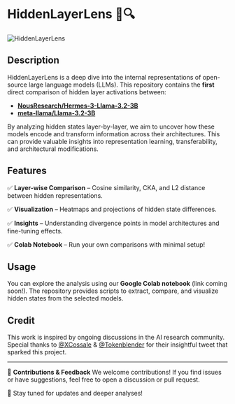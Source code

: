 # HiddenLayerLens 🧠🔍

![HiddenLayerLens](https://mybubblpublic.s3.ap-south-1.amazonaws.com/HiddenLayerLens.jpeg)

## Description
HiddenLayerLens is a deep dive into the internal representations of open-source large language models (LLMs). This repository contains the **first** direct comparison of hidden layer activations between:

- **[NousResearch/Hermes-3-Llama-3.2-3B](https://huggingface.co/NousResearch/Hermes-3-Llama-3.2-3B)**
- **[meta-llama/Llama-3.2-3B](https://huggingface.co/meta-llama/Llama-3.2-3B)**

By analyzing hidden states layer-by-layer, we aim to uncover how these models encode and transform information across their architectures. This can provide valuable insights into representation learning, transferability, and architectural modifications.

## Features
✅ **Layer-wise Comparison** – Cosine similarity, CKA, and L2 distance between hidden representations.

✅ **Visualization** – Heatmaps and projections of hidden state differences.

✅ **Insights** – Understanding divergence points in model architectures and fine-tuning effects.

✅ **Colab Notebook** – Run your own comparisons with minimal setup!

## Usage
You can explore the analysis using our **Google Colab notebook** (link coming soon!). The repository provides scripts to extract, compare, and visualize hidden states from the selected models.

## Credit
This work is inspired by ongoing discussions in the AI research community. Special thanks to [@XCossale](https://x.com/XCossale/status/1886742282675884102) & [@Tokenblender](https://x.com/tokenbender) for their insightful tweet that sparked this project.

---

🚀 **Contributions & Feedback**
We welcome contributions! If you find issues or have suggestions, feel free to open a discussion or pull request.

📢 Stay tuned for updates and deeper analyses!

